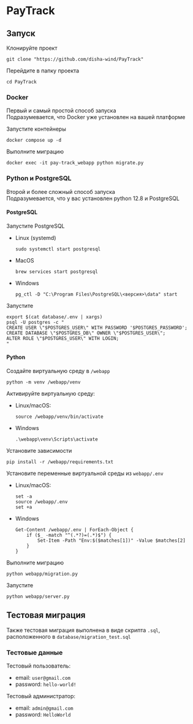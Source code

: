 # PayTrack

## Запуск

Клонируйте проект
```shell
git clone "https://github.com/disha-wind/PayTrack"
```
Перейдите в папку проекта
```shell
cd PayTrack
```

### Docker
Первый и самый простой способ запуска  
Подразумевается, что Docker уже установлен на вашей платформе

Запустите контейнеры
```shell
docker compose up -d
```

Выполните миграцию
```shell
docker exec -it pay-track_webapp python migrate.py
```

### Python и PostgreSQL
Второй и более сложный способ запуска  
Подразумевается, что у вас установлен python 12.8 и PostgreSQL

#### PostgreSQL

Запустите PostgreSQL

- Linux (systemd)
    ```shell
    sudo systemctl start postgresql
    ```

- MacOS
    ```shell
    brew services start postgresql
    ```

- Windows
    ```shell
    pg_ctl -D "C:\Program Files\PostgreSQL\<версия>\data" start
    ```

Запустите
```shell
export $(cat database/.env | xargs)
psql -U postgres -c "
CREATE USER \"$POSTGRES_USER\" WITH PASSWORD '$POSTGRES_PASSWORD';
CREATE DATABASE \"$POSTGRES_DB\" OWNER \"$POSTGRES_USER\";
ALTER ROLE \"$POSTGRES_USER\" WITH LOGIN;
"
```

#### Python

Создайте виртуальную среду в `/webapp`
```shell
python -m venv /webapp/venv
```

Активируйте виртуальную среду:
- Linux/macOS:
    ```shell
    source /webapp/venv/bin/activate
    ```
- Windows
    ```shell
    .\webapp\venv\Scripts\activate
    ```

Установите зависимости
```shell
pip install -r /webapp/requirements.txt
```

Установите переменные виртуальной среды из `webapp/.env`
- Linux/macOS:
    ```shell
    set -a
    source /webapp/.env
    set +a
    ```
- Windows
    ```shell
    Get-Content /webapp/.env | ForEach-Object {
        if ($_ -match "^(.*?)=(.*)$") {
            Set-Item -Path "Env:$($matches[1])" -Value $matches[2]
        }
    }
    ```

Выполните миграцию
```shell
python webapp/migration.py
```

Запустите
```shell
python webapp/server.py
```

## Тестовая миграция
Также тестовая миграция выполнена в виде скрипта `.sql`, расположенного в `database/migration_test.sql`

### Тестовые данные
Тестовый пользователь:
- email: `user@gmail.com`
- password: `hello-world!`

Тестовый администратор:
- email: `admin@gmail.com`
- password: `HelloWorld`
